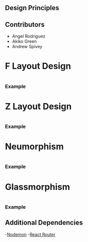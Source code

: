 ## Design Principles

## Contributors
- Angel Rodriguez
- Akiko Green
- Andrew Spivey

<h1>F Layout Design<h1>

<h3>Example<h3>


<h1>Z Layout Design<h1>

<h3>Example<h3>

<h1>Neumorphism<h1>

<h3>Example<h3>

<h1>Glassmorphism<h1>

<h3>Example<h3>


## Additional Dependencies
-[Nodemon](https://nodemon.io/)
-[React Router](https://reactrouter.com/web/guides/quick-start)
